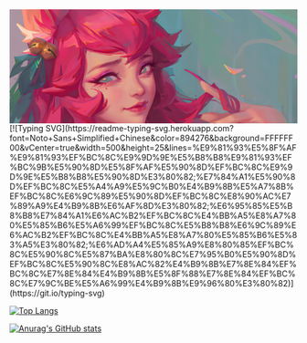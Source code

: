 <div style='height: 200px;overflow: hidden;'>
  <img src='/1658303715230.jpg' width='100%' />
</div>
[![Typing SVG](https://readme-typing-svg.herokuapp.com?font=Noto+Sans+Simplified+Chinese&color=894276&background=FFFFFF00&vCenter=true&width=500&height=25&lines=%E9%81%93%E5%8F%AF%E9%81%93%EF%BC%8C%E9%9D%9E%E5%B8%B8%E9%81%93%EF%BC%9B%E5%90%8D%E5%8F%AF%E5%90%8D%EF%BC%8C%E9%9D%9E%E5%B8%B8%E5%90%8D%E3%80%82;%E7%84%A1%E5%90%8D%EF%BC%8C%E5%A4%A9%E5%9C%B0%E4%B9%8B%E5%A7%8B%EF%BC%8C%E6%9C%89%E5%90%8D%EF%BC%8C%E8%90%AC%E7%89%A9%E4%B9%8B%E6%AF%8D%E3%80%82;%E6%95%85%E5%B8%B8%E7%84%A1%E6%AC%B2%EF%BC%8C%E4%BB%A5%E8%A7%80%E5%85%B6%E5%A6%99%EF%BC%8C%E5%B8%B8%E6%9C%89%E6%AC%B2%EF%BC%8C%E4%BB%A5%E8%A7%80%E5%85%B6%E5%83%A5%E3%80%82;%E6%AD%A4%E5%85%A9%E8%80%85%EF%BC%8C%E5%90%8C%E5%87%BA%E8%80%8C%E7%95%B0%E5%90%8D%EF%BC%8C%E5%90%8C%E8%AC%82%E4%B9%8B%E7%8E%84%EF%BC%8C%E7%8E%84%E4%B9%8B%E5%8F%88%E7%8E%84%EF%BC%8C%E7%9C%BE%E5%A6%99%E4%B9%8B%E9%96%80%E3%80%82)](https://git.io/typing-svg)

[![Top Langs](https://github-readme-stats.vercel.app/api/top-langs/?username=wuvirv&layout=compact)](https://github.com/anuraghazra/github-readme-stats)

[![Anurag's GitHub stats](https://github-readme-stats.vercel.app/api?username=wuvirv&show_icons=true&theme=dracula)](https://github.com/anuraghazra/github-readme-stats)
